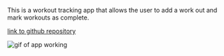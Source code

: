 This is a workout tracking app that allows the user to add a work out and mark workouts as complete.

[link to github repository](https://github.com/Daniel-Droppa/workout_tracker)


![gif of app working](./public/Fitness-Tracker.gif)
